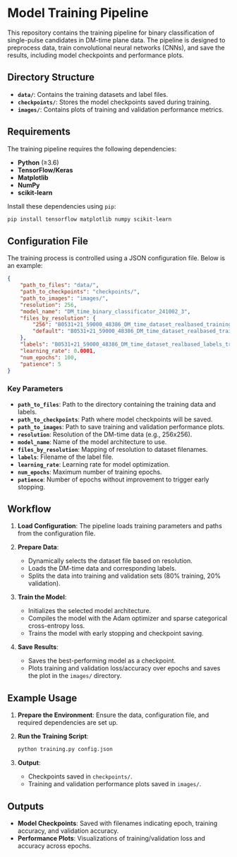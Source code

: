 # Model Training Pipeline

This repository contains the training pipeline for binary classification of single-pulse candidates in DM-time plane data. The pipeline is designed to preprocess data, train convolutional neural networks (CNNs), and save the results, including model checkpoints and performance plots.

## Directory Structure

- **`data/`**: Contains the training datasets and label files.
- **`checkpoints/`**: Stores the model checkpoints saved during training.
- **`images/`**: Contains plots of training and validation performance metrics.

## Requirements

The training pipeline requires the following dependencies:

- **Python** (≥3.6)
- **TensorFlow/Keras**
- **Matplotlib**
- **NumPy**
- **scikit-learn**

Install these dependencies using `pip`:
```bash
pip install tensorflow matplotlib numpy scikit-learn
```

## Configuration File

The training process is controlled using a JSON configuration file. Below is an example:

```json
{
    "path_to_files": "data/",
    "path_to_checkpoints": "checkpoints/",
    "path_to_images": "images/",
    "resolution": 256,
    "model_name": "DM_time_binary_classificator_241002_3",
    "files_by_resolution": {
        "256": "B0531+21_59000_48386_DM_time_dataset_realbased_training.npy",
        "default": "B0531+21_59000_48386_DM_time_dataset_realbased_training_{res}x{res}.npy"
    },
    "labels": "B0531+21_59000_48386_DM_time_dataset_realbased_labels_training.npy",
    "learning_rate": 0.0001,
    "num_epochs": 100,
    "patience": 5
}
```

### Key Parameters
- **`path_to_files`**: Path to the directory containing the training data and labels.
- **`path_to_checkpoints`**: Path where model checkpoints will be saved.
- **`path_to_images`**: Path to save training and validation performance plots.
- **`resolution`**: Resolution of the DM-time data (e.g., 256x256).
- **`model_name`**: Name of the model architecture to use.
- **`files_by_resolution`**: Mapping of resolution to dataset filenames.
- **`labels`**: Filename of the label file.
- **`learning_rate`**: Learning rate for model optimization.
- **`num_epochs`**: Maximum number of training epochs.
- **`patience`**: Number of epochs without improvement to trigger early stopping.

## Workflow

1. **Load Configuration**: The pipeline loads training parameters and paths from the configuration file.

2. **Prepare Data**:
   - Dynamically selects the dataset file based on resolution.
   - Loads the DM-time data and corresponding labels.
   - Splits the data into training and validation sets (80% training, 20% validation).

3. **Train the Model**:
   - Initializes the selected model architecture.
   - Compiles the model with the Adam optimizer and sparse categorical cross-entropy loss.
   - Trains the model with early stopping and checkpoint saving.

4. **Save Results**:
   - Saves the best-performing model as a checkpoint.
   - Plots training and validation loss/accuracy over epochs and saves the plot in the `images/` directory.

## Example Usage

1. **Prepare the Environment**:
   Ensure the data, configuration file, and required dependencies are set up.

2. **Run the Training Script**:
   ```bash
   python training.py config.json
   ```

3. **Output**:
   - Checkpoints saved in `checkpoints/`.
   - Training and validation performance plots saved in `images/`.

## Outputs

- **Model Checkpoints**: Saved with filenames indicating epoch, training accuracy, and validation accuracy.
- **Performance Plots**: Visualizations of training/validation loss and accuracy across epochs.
